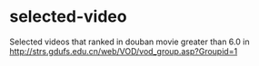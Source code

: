 selected-video
==============

Selected videos  that ranked in douban movie greater than  6.0  in http://strs.gdufs.edu.cn/web/VOD/vod_group.asp?Groupid=1